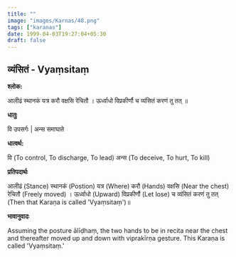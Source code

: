 ```yaml
---
title: ""
image: "images/Karnas/48.png"
tags: ["karanas"]
date: 1999-04-03T19:27:04+05:30
draft: false
---
```


## व्यंसितं - Vyaṃsitaṃ

**श्लोक:**

आलीढं स्थानकं यत्र करौ वक्षसि रेचितौ । ऊर्ध्वाधो विप्रकीर्णौ च व्यंसितं करणं तु तत् ॥

**धातुः**

वि उपसर्गः |
अन्स समाघाते

**धात्वर्थ:**

वि (To control, To discharge, To lead) 
अन्स (To deceive, To hurt, To kill)

**प्रतिपदार्थः**

आलीढं (Stance) स्थानकं (Postion) यत्र (Where) करौ (Hands) वक्षसि (Near the chest) रेचितौ (Freely moved) । ऊर्ध्वाधो (Upward) विप्रकीर्णौ (Let lose) च व्यंसितं करणं तु तत् (Then that Karaṇa is called 'Vyaṃsitaṃ')॥

**भावानुवादः**

Assuming the posture ālīḍhaṃ, the two hands to be in recita near the chest and thereafter moved up and down with viprakīrṇa gesture. This Karaṇa is called 'Vyaṃsitaṃ.'